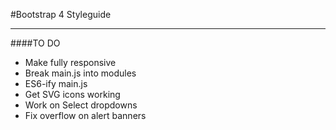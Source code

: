 #Bootstrap 4 Styleguide

---

####TO DO
- Make fully responsive
- Break main.js into modules
- ES6-ify main.js
- Get SVG icons working
- Work on Select dropdowns
- Fix overflow on alert banners
